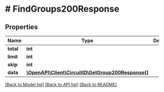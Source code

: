 # # FindGroups200Response

## Properties

Name | Type | Description | Notes
------------ | ------------- | ------------- | -------------
**total** | **int** |  |
**limit** | **int** |  |
**skip** | **int** |  |
**data** | [**\OpenAPI\Client\CircuitID\GetGroup200Response[]**](GetGroup200Response.md) |  |

[[Back to Model list]](../../README.md#models) [[Back to API list]](../../README.md#endpoints) [[Back to README]](../../README.md)
